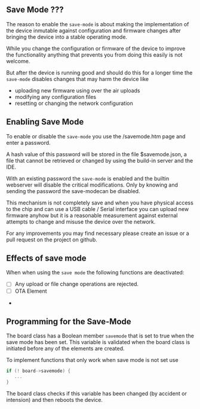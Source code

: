 ## Save Mode ???

The reason to enable the `save-mode` is about making the implementation of the device inmutable against configuration and firmware changes after bringing the device into a stable operating mode.

While you change the configuration or firmware of the device to improve the functionality anything that prevents you from doing this easily is not welcome.

But after the device is running good and should do this for a longer time the `save-mode` disables changes that may harm the device like

* uploading new firmware using over the air uploads
* modifying any configuration files
* resetting or changing the network configuration

## Enabling Save Mode

To enable or disable the `save-mode` you use the /savemode.htm page and enter a password.

A hash value of this password will be stored in the file $savemode.json, a file that cannot be retrieved or changed by using the build-in server and the IDE.

With an existing password the `save-mode` is enabled and the builtin webserver will disable the critical modifications.
Only by knowing and sending the password the save-modecan be disabled.

This mechanism is not completely save and when you have physical access to the chip and can use a USB cable / Serial interface you can upload new firmware anyhow but it is a reasonable measurement against external attempts to change and misuse the device over the network.

For any improvements you may find necessary please create an issue or a pull request on the project on github.

## Effects of save mode

When when using the `save mode` the following functions are deactivated:

* [ ] Any upload or file change operations are rejected.
* [ ] OTA Element
*

## Programming for the Save-Mode

The board class has a Boolean member `savemode` that is set to true when the save mode has been set. This variable is validated when the board class is initiated before any of the elements are created.

To implement functions that only work when save mode is not set use

```cpp
if (! board->savemode) {
   ...
}
```

The board class checks if this variable has been changed (by accident or intension) and then reboots the device.

